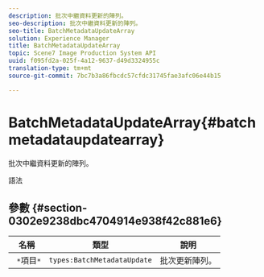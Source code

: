 ```yaml
---
description: 批次中繼資料更新的陣列。
seo-description: 批次中繼資料更新的陣列。
seo-title: BatchMetadataUpdateArray
solution: Experience Manager
title: BatchMetadataUpdateArray
topic: Scene7 Image Production System API
uuid: f095fd2a-025f-4a12-9637-d49d3324955c
translation-type: tm+mt
source-git-commit: 7bc7b3a86fbcdc57cfdc31745fae3afc06e44b15

---
```



# BatchMetadataUpdateArray{#batchmetadataupdatearray}

批次中繼資料更新的陣列。

語法

## 參數 {#section-0302e9238dbc4704914e938f42c881e6}

| 名稱 | 類型 | 說明 |
|---|---|---|
| ` *`項目`*` | `types:BatchMetadataUpdate` | 批次更新陣列。 |

